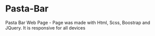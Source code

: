# Pasta-Bar
Pasta Bar Web Page  -  Page was made with Html, Scss, Boostrap and JQuery. It is responsive for all devices

